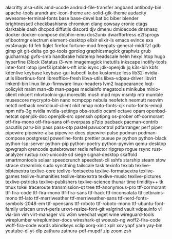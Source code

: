 alacritty
alsa-utils
amd-ucode
android-file-transfer
angband
antibody-bin
apache-tools
arandr
arc-icon-theme
arc-solid-gtk-theme
audacity
awesome-terminal-fonts
base
base-devel
bat
bc
biber
blender
brightnessctl
checkbashisms
chromium
clang
cowsay
cronie
ctags
darktable
dash
dhcpcd
diffutils
discord
djv
dmenu
dmidecode
dnsmasq
docker
docker-compose
dolphin-emu
dos2unix
dwarffortress
e2fsprogs
efibootmgr
electrum
element-desktop
elixir
elixir-ls
emacs
evince
exa
ext4magic
fd
feh
figlet
firefox
fortune-mod
freepats-general-midi
fzf
gdb
gimp
git
git-delta
go
go-tools
gprolog
graphicsmagick
graphviz
grub
gucharmap
gvfs-smb
handbrake
hddtemp
headscale
helm
hexyl
htop
hugo
hyperfine
i3lock
i3status
i3-wm
imagemagick
inetutils
inkscape
inotify-tools
inter-font
iotop
iperf3
iptables-nft
istio
isync
jdk-openjdk
jq
k3s-bin
kbfs
kdenlive
keybase
keybase-gui
kubectl
kubo
kustomize
less
lib32-nvidia-utils
libertinus-font
libreoffice-fresh
libva-utils
libva-vdpau-driver
libvirt
linkerd-bin
linux
linux-firmware
linux-headers
lvm2
lxappearance
lxqt-policykit
maim
man-db
man-pages
mediainfo
megatools
minikube
minio-client
mkcert
mkvtoolnix-gui
moreutils
mosh
mpd
mpv
msmtp
mtr
mumble
musescore
mycrypto-bin
nano
ncmpcpp
nebula
neofetch
neomutt
neovim
netctl
nethack
nextcloud-client
nkit
nmap
noto-fonts-cjk
noto-fonts-emoji
npm
ntfs-3g
nvidia
nvidia-settings
obs-studio
ocaml
octave
opam
openbsd-netcat
openjdk-doc
openjdk-src
openssh
optipng
os-prober
otf-cormorant
otf-fira-mono
otf-fira-sans
otf-overpass
p7zip
pacback
pacman-contrib
pacutils
paru-bin
pass
pass-otp
pastel
pavucontrol
pdfarranger
perf
piper
pipewire
pipewire-alsa
pipewire-docs
pipewire-pulse
podman
podman-compose
postgresql
powerline-fonts
prettier
pueue
pv
python
python-black
python-lsp-server
python-pip
python-poetry
python-pynvim
qemu-desktop
qpwgraph
qrencode
qutebrowser
redis
reflector
ripgrep
rogue
rsync
rust-analyzer
rustup
rxvt-unicode
sd
siege
signal-desktop
skaffold
smartmontools
solaar
speedcrunch
speedtest-cli
sshfs
starship
steam
stow
strace
streamlink
sudo
syncthing
tailscale
task
texinfo
texlab
texlive-bibtexextra
texlive-core
texlive-fontsextra
texlive-formatsextra
texlive-games
texlive-humanities
texlive-latexextra
texlive-music
texlive-pictures
texlive-pstricks
texlive-publishers
texlive-science
thunar
time
timidity++
tk
tmux
tokei
traceroute
transmission-qt
tree
ttf-anonymous-pro
ttf-cormorant
ttf-fira-code
ttf-fira-mono
ttf-fira-sans
ttf-hack
ttf-inconsolata
ttf-jetbrains-mono
ttf-lato
ttf-merriweather
ttf-merriweather-sans
ttf-nerd-fonts-symbols-2048-em
ttf-opensans
ttf-roboto
ttf-roboto-mono
ttf-ubuntu-font-family
urlscan
urxvt-perls
urxvt-resize-font-git
valgrind
vault
vdpauinfo
vi
via-bin
vim
virt-manager
vlc
w3m
weechat
wget
wine
wireguard-tools
wireplumber
wireplumber-docs
wireshark-qt
woeusb-ng
woff2-fira-code
woff-fira-code
words
xbindkeys
xclip
xorg-xinit
xplr
xsv
yapf
yarn
yay-bin
youtube-dl
yt-dlp
zathura
zathura-pdf-mupdf
zip
zoom
zsh
